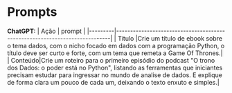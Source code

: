 # Prompts
**ChatGPT:**
|  Ação   | prompt                                                                     |
|---------|----------------------------------------------------------------------------|
|  Título |Crie um título de ebook sobre o tema dados, com o nicho focado em dados com a programação Python, o título deve ser curto e forte, com um tema que remeta a Game Of Thrones.|
| Conteúdo|Crie um roteiro para o primeiro episódio do podcast "O trono dos Dados: o poder está no Python", listando as ferramentas que iniciantes precisam estudar para ingressar no mundo de analise de dados. E explique de forma clara um pouco de cada um, deixando o texto enxuto e simples.|